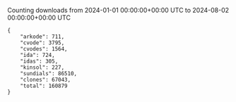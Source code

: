 
Counting downloads from 2024-01-01 00:00:00+00:00 UTC to 2024-08-02 00:00:00+00:00 UTC

```
{
    "arkode": 711,
    "cvode": 3795,
    "cvodes": 1564,
    "ida": 724,
    "idas": 305,
    "kinsol": 227,
    "sundials": 86510,
    "clones": 67043,
    "total": 160879
}
```
